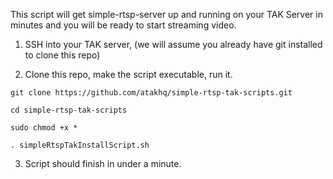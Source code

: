 This script will get simple-rtsp-server up and running on your TAK Server in minutes and you will be ready to start streaming video.

1. SSH into your TAK server, (we will assume you already have git installed to clone this repo)

2. Clone this repo, make the script executable, run it.

`git clone https://github.com/atakhq/simple-rtsp-tak-scripts.git`

`cd simple-rtsp-tak-scripts`

`sudo chmod +x *`

`. simpleRtspTakInstallScript.sh`

3. Script should finish in under a minute.
